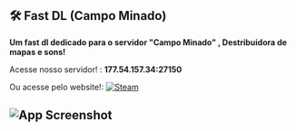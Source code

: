 ## 🛠 Fast DL (Campo Minado)

**Um fast dl dedicado para o servidor "Campo Minado" , Destribuidora de mapas e sons!**

Acesse nosso servidor! : **177.54.157.34:27150**

Ou acesse pelo website!: [![Steam](https://i.ibb.co/whnX5Fj/steam-logo-black-transparent.png)](steam://connect/177.54.157.34:27150)

## ![App Screenshot](https://i.ibb.co/0GXT25t/Screenshot-2024-04-20-23-40-22.png)
